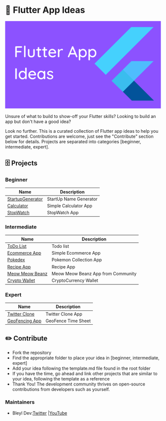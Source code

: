 # 📱 Flutter App Ideas

![App Ideas Image](./mainBg.png)

Unsure of what to build to show-off your Flutter skills? Looking to build an app but don't have a good idea?

Look no further.  This is a curated collection of Flutter app ideas to help you get started.  Contributions are welcome, just see the "Contribute" section below for details.  Projects are separated into categories [beginner, intermediate, expert].

## 🗄 Projects

### Beginner

| Name | Description |
| - | - |
| [StartupGenerator](./Ideas/1\)Beginner/StartUpGenerator.md) | StartUp Name Generator |
| [Calculator](./Ideas/1\)Beginner/Calculator.md) | Simple Calculator App |
| [StopWatch](./Ideas/1\)Beginner/StopWatch.md) | StopWatch App |

### Intermediate

| Name | Description |
| - | - |
| [ToDo List](./Ideas/2\)Intermediate/TodoList.md) | Todo list |
| [Ecommerce App](./Ideas/2\)Intermediate/EcommerceApp.md) | Simple Ecommerce App |
| [Pokedex](./Ideas/2\)Intermediate/Pokedex.md) | Pokemon Collection App |
| [Recipe App](./Ideas/2\)Intermediate/Recipe.md) | Recipe App |
| [Meow Meow Beanz](./Ideas/2\)Intermediate/MeowMeowBeanz.md) | Meow Meow Beanz App from Community |
| [Crypto Wallet](./Ideas/2\)Intermediate/CryptoWallet.md) | CryptoCurrency Wallet |

### Expert

| Name | Description |
| - | - |
| [Twitter Clone](./Ideas/3\)Expert/TwitterClone.md) | Twitter Clone App |
| [GeoFencing App](./Ideas/3\)Expert/GeoFence.md) | GeoFence Time Sheet |

## ✏️ Contribute

- Fork the repository
- Find the appropriate folder to place your idea in [beginner, intermediate, expert]
- Add your idea following the template.md file found in the root folder
- If you have the time, go ahead and link other projects that are similar to your idea, following the template as a reference
- Thank You! The development community thrives on open-source contributions from developers such as yourself.

### Maintainers

- Bleyl Dev:[Twitter](https://www.twitter.com/BleylDev) |[YouTube](https://www.youtube.com/c/bleyldev)

